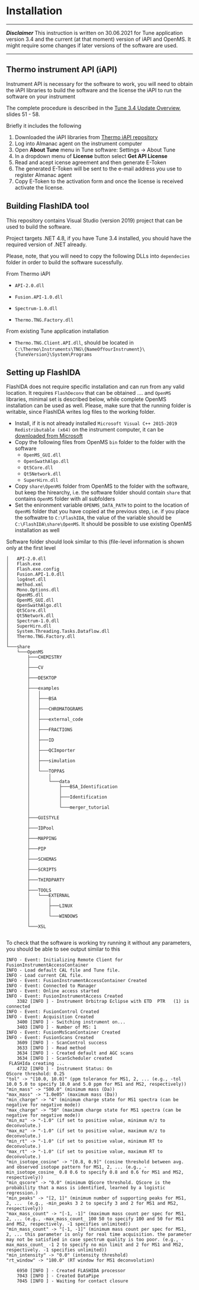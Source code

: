 # Installation

***
***Disclaimer***
This instruction is written on 30.06.2021 for Tune application version 3.4 and the current (at that moment) version of iAPI and OpenMS. It might require some changes if later versions of the software are used.
***

## Thermo instrument API (iAPI)

Instrument API is necessary for the software to work, you will need to obtain the iAPI libraries to build the software and the license the iAPI to run the software on your instrument

The complete procedure is described in the [Tune 3.4 Update Overview](http://www.planetorbitrap.com/uploads/PlanetOrbitrapA2463.pdf), slides 51 - 58.

Briefly it includes the following
  1.  Downloaded the iAPI libraries from [Thermo iAPI repository](https://github.com/thermofisherlsms/iapi)
  2.  Log into Almanac agent on the instrument computer
  3.  Open **About Tune** menu in Tune software: Settings -> About Tune
  4.  In a dropdown menu of **License** button select **Get API License**
  5.  Read and acept icense agreement and then generate E-Token
  6.  The generated E-Token will be sent to the e-mail address you use to register Almanac agent
  7.  Copy E-Token to the activation form and once the license is received activate the license.

## Building FlashIDA tool

This repository contains Visual Studio (version 2019) project that can be used to build the software.

Project targets .NET 4.8, if you have Tune 3.4 installed, you should have the required version of .NET already.

Please, note, that you will need to copy the following DLLs into `dependecies` folder in order to build the software sucessfully.

From Thermo iAPI

 * `API-2.0.dll`
 
 * `Fusion.API-1.0.dll`
 
 * `Spectrum-1.0.dll`
 
 * `Thermo.TNG.Factory.dll`
 
From existing Tune application installation

 * `Thermo.TNG.Client.API.dll`, should be located in `C:\Thermo\Instruments\TNG\{NameOfYourInstrument}\{TuneVersion}\System\Programs`

## Setting up FlashIDA

FlashIDA does not require specific installation and can run from any valid location. It requires `FlashDeconv` that can be obtained .... and `OpenMS` libraries, minimal set is described below, while complete OpenMS installation can be used as well. Please, make sure that the running folder is writable, since FlashIDA writes log files to the working folder.

* Install, if it is not already installed `Microsoft Visual C++ 2015-2019 Redistributable (x64)` on the instrument computer, it can be [downloaded from Microsoft](https://aka.ms/vs/16/release/vc_redist.x64.exe)
* Copy the following files from OpenMS `bin` folder to the folder with the software
    + `OpenMS_GUI.dll`
    + `OpenSwathAlgo.dll`
    + `Qt5Core.dll`
    + `Qt5Network.dll`
    + `SuperHirn.dll`
* Copy `share\OpenMS` folder from OpenMS to the folder with the software, but keep the hirearchy, i.e. the software folder should contain `share` that contains `OpenMS` folder with all subfolders
* Set the enironment variable `OPENMS_DATA_PATH` to point to the location of `OpenMS` folder that you have copied at the previous step, i.e. if you place the softwatre to `C:\FlashIDA`, the value of the variable should be `C:\FlashIDA\share\OpenMS`. It should be possible to use existing OpenMS installation as well

Software folder should look similar to this (file-level information is shown only at the first level
```
│   API-2.0.dll
│   Flash.exe
│   Flash.exe.config
│   Fusion.API-1.0.dll
│   log4net.dll
│   method.xml
│   Mono.Options.dll
│   OpenMS.dll
│   OpenMS_GUI.dll
│   OpenSwathAlgo.dll
│   Qt5Core.dll
│   Qt5Network.dll
│   Spectrum-1.0.dll
│   SuperHirn.dll
│   System.Threading.Tasks.Dataflow.dll
│   Thermo.TNG.Factory.dll
│   
└───share
    └───OpenMS
        ├───CHEMISTRY
        │       
        ├───CV
        │       
        ├───DESKTOP
        │       
        ├───examples
        │   │   
        │   ├───BSA
        │   │       
        │   ├───CHROMATOGRAMS
        │   │       
        │   ├───external_code
        │   │       
        │   ├───FRACTIONS
        │   │       
        │   ├───ID
        │   │       
        │   ├───QCImporter
        │   │       
        │   ├───simulation
        │   │       
        │   └───TOPPAS
        │       │   
        │       └───data
        │           ├───BSA_Identification
        │           │       
        │           ├───Identification
        │           │       
        │           └───merger_tutorial
        │                   
        ├───GUISTYLE
        │       
        ├───IDPool
        │       
        ├───MAPPING
        │       
        ├───PIP
        │       
        ├───SCHEMAS
        │       
        ├───SCRIPTS
        │       
        ├───THIRDPARTY
        │       
        ├───TOOLS
        │   └───EXTERNAL
        │       │   
        │       ├───LINUX
        │       │       
        │       └───WINDOWS
        │               
        └───XSL
                
```

To check that the software is working try running it without any parameters, you should be able to see output similar to this
```
INFO - Event: Initializing Remote Client for FusionInstrumentAccessContainer
INFO - Load default CAL file and Tune file.
INFO - Load current CAL file.
INFO - Event: FusionInstrumentAccessContainer Created
INFO - Event: Connected to Manager
INFO - Event: Online access started
INFO - Event: FusionInstrumentAccess Created
    3382 [INFO ] - Instrument Orbitrap Eclipse with ETD  PTR   (1) is connected
INFO - Event: FusionControl Created
INFO - Event: Acquisition Created
    3400 [INFO ] - Switching instrument on...
    3403 [INFO ] - Number of MS: 1
INFO - Event: FusionMsScanContainer Created
INFO - Event: FusionScans Created
    3609 [INFO ] - ScanControl success
    3633 [INFO ] - Read method
    3634 [INFO ] - Created default and AGC scans
    3634 [INFO ] - ScanScheduler created
 FLASHIda creating ... 
    4732 [INFO ] - Instrument Status: On
QScore threshold: 0.25
"tol" -> "[10.0, 10.0]" (ppm tolerance for MS1, 2, ... (e.g., -tol 10.0 5.0 to specify 10.0 and 5.0 ppm for MS1 and MS2, respectively))
"min_mass" -> "500.0" (minimum mass (Da))
"max_mass" -> "1.0e05" (maximum mass (Da))
"min_charge" -> "4" (minimum charge state for MS1 spectra (can be negative for negative mode))
"max_charge" -> "50" (maximum charge state for MS1 spectra (can be negative for negative mode))
"min_mz" -> "-1.0" (if set to positive value, minimum m/z to deconvolute.)
"max_mz" -> "-1.0" (if set to positive value, maximum m/z to deconvolute.)
"min_rt" -> "-1.0" (if set to positive value, minimum RT to deconvolute.)
"max_rt" -> "-1.0" (if set to positive value, maximum RT to deconvolute.)
"min_isotope_cosine" -> "[0.8, 0.9]" (cosine threshold between avg. and observed isotope pattern for MS1, 2, ... (e.g., -min_isotope_cosine_ 0.8 0.6 to specify 0.8 and 0.6 for MS1 and MS2, respectively))
"min_qscore" -> "0.0" (minimum QScore threshold. QScore is the probability that a mass is identified, learned by a logistic regression.)
"min_peaks" -> "[2, 1]" (minimum number of supporting peaks for MS1, 2, ...  (e.g., -min_peaks 3 2 to specify 3 and 2 for MS1 and MS2, respectively))
"max_mass_count" -> "[-1, -1]" (maximum mass count per spec for MS1, 2, ... (e.g., -max_mass_count_ 100 50 to specify 100 and 50 for MS1 and MS2, respectively. -1 specifies unlimited))
"min_mass_count" -> "[-1, -1]" (minimum mass count per spec for MS1, 2, ... this parameter is only for real time acquisition. the parameter may not be satisfied in case spectrum quality is too poor. (e.g., -max_mass_count_ -1 2 to specify no min limit and 2 for MS1 and MS2, respectively. -1 specifies unlimited))
"min_intensity" -> "0.0" (intensity threshold)
"rt_window" -> "180.0" (RT window for MS1 deconvolution)

    6950 [INFO ] - Created FLASHIDA processor
    7043 [INFO ] - Created DataPipe
    7045 [INFO ] - Waiting for contact closure
```
